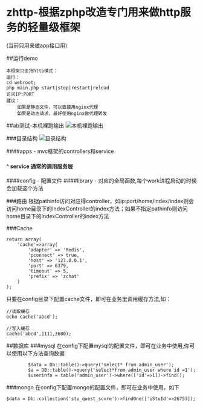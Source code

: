 
# zhttp-根据zphp改造专门用来做http服务的轻量级框架
(当前只用来做app接口用)

##运行demo

	本框架只支持http模式：
	运行：
	cd webroot;
	php main.php start|stop|restart|reload
	访问IP:PORT
	建议：
		如果是静态文件，可以直接用nginx代理
		如果是动态请求，最好使用nginx做代理转发
		
##ab测试-本机裸跑输出
![本机裸跑输出](https://raw.githubusercontent.com/keaixiaou/pic/master/test2.jpg)

###目录结构
![目录结构](https://raw.githubusercontent.com/keaixiaou/pic/master/test1.jpg)


####apps -  mvc框架的controllers和service
####		^	service 通常的调用服务层
####config - 配置文件
####library - 对应的全局函数,每个work进程启动的时候会加载这个方法



###路由
根据pathinfo访问对应得controller，如ip:port/home/index/index则会访问home目录下的IndexController的index方法；如果不指定pathinfo则访问home目录下的IndexController的index方法

###Cache

```
return array(
    'cache'=>array(
        'adapter' => 'Redis',
        'pconnect' => true,
        'host' => '127.0.0.1',
        'port' => 6379,
        'timeout' => 5,
        'prefix' => 'zchat'
    )
);
```
只要在config目录下配置cache文件，即可在业务里调用缓存方法,如：

```
//读取缓存
echo cache('abcd');

//写入缓存
cache('abcd',1111,3600);
```

##数据库
###mysql
在config下配置mysql的配置文件，即可在业务中使用,你可以使用以下方法查询数据

```
 		$data = Db::table()->query('select* from admin_user');
        $a = DB::table()->query('select*from admin_user where id =1');
        $userinfo = table('admin_user')->where(['id'=>1])->find();
```


###mongo
在config下配置mongo的配置文件，即可在业务中使用，如下

```
$data = Db::collection('stu_quest_score')->findOne(['iStuId'=>26753]);


```


